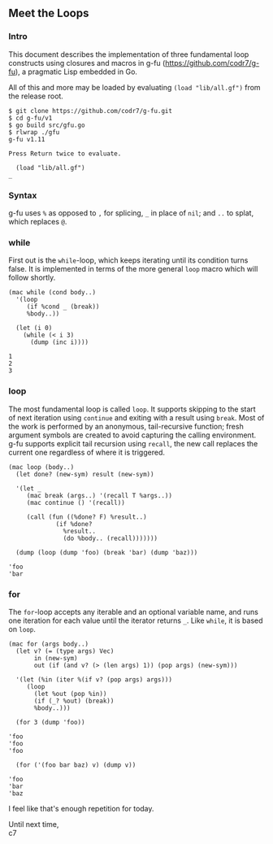 ## Meet the Loops

### Intro
This document describes the implementation of three fundamental loop constructs using closures and macros in g-fu (https://github.com/codr7/g-fu), a pragmatic Lisp embedded in Go.

All of this and more may be loaded by evaluating `(load "lib/all.gf")` from the release root.

```
$ git clone https://github.com/codr7/g-fu.git
$ cd g-fu/v1
$ go build src/gfu.go
$ rlwrap ./gfu
g-fu v1.11

Press Return twice to evaluate.

  (load "lib/all.gf")
_
```

### Syntax
g-fu uses `%` as opposed to `,` for splicing, `_` in place of `nil`; and `..` to splat, which replaces `@`.

### while
First out is the `while`-loop, which keeps iterating until its condition turns false. It is implemented in terms of the more general `loop` macro which will follow shortly.

```
(mac while (cond body..)
  '(loop
     (if %cond _ (break))
     %body..))
```
```
  (let (i 0)
    (while (< i 3)
      (dump (inc i))))

1
2
3
```

### loop
The most fundamental loop is called `loop`. It supports skipping to the start of next iteration using `continue` and exiting with a result using `break`. Most of the work is performed by an anonymous, tail-recursive function; fresh argument symbols are created to avoid capturing the calling environment. g-fu supports explicit tail recursion using `recall`, the new call replaces the current one regardless of where it is triggered.

```
(mac loop (body..)
  (let done? (new-sym) result (new-sym))
  
  '(let _
     (mac break (args..) '(recall T %args..))
     (mac continue () '(recall))
     
     (call (fun ((%done? F) %result..)
             (if %done?
               %result..
               (do %body.. (recall)))))))
```
```
  (dump (loop (dump 'foo) (break 'bar) (dump 'baz)))

'foo
'bar
```

### for
The `for`-loop accepts any iterable and an optional variable name, and runs one iteration for each value until the iterator returns `_`. Like `while`, it is based on `loop`.

```
(mac for (args body..)
  (let v? (= (type args) Vec)
       in (new-sym)
       out (if (and v? (> (len args) 1)) (pop args) (new-sym)))
       
  '(let (%in (iter %(if v? (pop args) args)))
     (loop
       (let %out (pop %in))
       (if (_? %out) (break))
       %body..)))
```
```
  (for 3 (dump 'foo))

'foo
'foo
'foo
```
```
  (for ('(foo bar baz) v) (dump v))

'foo
'bar
'baz
```

I feel like that's enough repetition for today.<br/>

Until next time,<br/>
c7